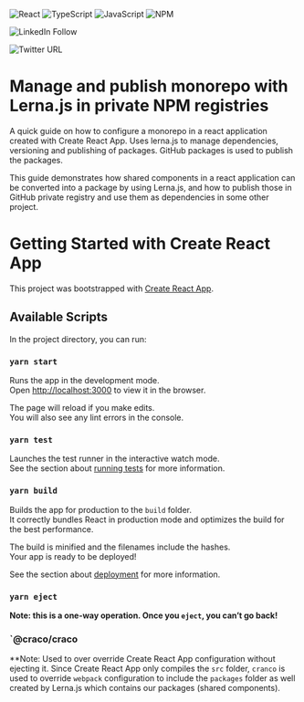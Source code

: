 ![React](https://img.shields.io/badge/react-%2320232a.svg?style=for-the-badge&logo=react&logoColor=%2361DAFB)
![TypeScript](https://img.shields.io/badge/typescript-%23007ACC.svg?style=for-the-badge&logo=typescript&logoColor=white)
![JavaScript](https://img.shields.io/badge/javascript-%23323330.svg?style=for-the-badge&logo=javascript&logoColor=%23F7DF1E)
![NPM](https://img.shields.io/badge/NPM-%23CB3837.svg?style=for-the-badge&logo=npm&logoColor=white)

![LinkedIn Follow](https://img.shields.io/badge/Follow-Kristi%20Mita-blue?style=flat-square&logo=LinkedIn&url=https://www.linkedin.com/in/kristi-mita/)

![Twitter URL](https://img.shields.io/twitter/url?style=social&url=https%3A%2F%2Ftwitter.com)

# Manage and publish monorepo with Lerna.js in private NPM registries

A quick guide on how to configure a monorepo in a react application created with Create React App. Uses lerna.js to manage dependencies, versioning and publishing of packages. GitHub packages is used to publish the packages.

This guide demonstrates how shared components in a react application can be converted into a package by using Lerna.js, and how to publish those in GitHub private registry and use them as dependencies in some other project.


# Getting Started with Create React App

This project was bootstrapped with [Create React App](https://github.com/facebook/create-react-app).

## Available Scripts

In the project directory, you can run:

### `yarn start`

Runs the app in the development mode.\
Open [http://localhost:3000](http://localhost:3000) to view it in the browser.

The page will reload if you make edits.\
You will also see any lint errors in the console.

### `yarn test`

Launches the test runner in the interactive watch mode.\
See the section about [running tests](https://facebook.github.io/create-react-app/docs/running-tests) for more information.

### `yarn build`

Builds the app for production to the `build` folder.\
It correctly bundles React in production mode and optimizes the build for the best performance.

The build is minified and the filenames include the hashes.\
Your app is ready to be deployed!

See the section about [deployment](https://facebook.github.io/create-react-app/docs/deployment) for more information.

### `yarn eject`

**Note: this is a one-way operation. Once you `eject`, you can’t go back!**

### `@craco/craco

**Note: Used to over override Create React App configuration without ejecting it. Since Create React App only compiles the `src` folder, `cranco` is used to override `webpack` configuration to include the `packages` folder as well created by Lerna.js which contains our packages (shared components).

